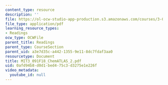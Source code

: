 ```yaml
---
content_type: resource
description: ''
file: https://ol-ocw-studio-app-production.s3.amazonaws.com/courses/3-091-introduction-to-solid-state-chemistry-fall-2018/0afd94b8d0d1bed475c3d3275e1e226f_MIT3_091F18_ChemATLAS_2.pdf
file_type: application/pdf
learning_resource_types:
- Readings
ocw_type: OCWFile
parent_title: Readings
parent_type: CourseSection
parent_uid: a3e7d35c-a442-1355-9e11-8dc7fdaf3aa0
resourcetype: Document
title: MIT3_091F18_ChemATLAS_2.pdf
uid: 0afd94b8-d0d1-bed4-75c3-d3275e1e226f
video_metadata:
  youtube_id: null
---
```

